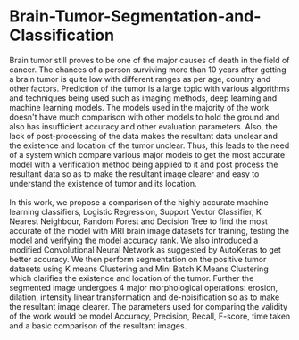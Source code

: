 # Brain-Tumor-Segmentation-and-Classification
<p>Brain tumor still proves to be one of the major causes of death in the field of cancer. The chances of a person surviving more than 10 years after getting a brain tumor is quite low with different ranges as per age, country and other factors. Prediction of the tumor is a large topic with various algorithms and techniques being used such as imaging methods, deep learning and machine learning models. The models used in the majority of the work doesn't have much comparison with other models to hold the ground and also has insufficient accuracy and other evaluation parameters. Also, the lack of post-processing of the data makes the resultant data unclear and the existence and location of the tumor unclear. Thus, this leads to the need of a system which compare various major models to get the most accurate model with a verification method being applied to it and post process the resultant data so as to make the resultant image clearer and easy to understand the existence of tumor and its location.
<br><br>In this work, we propose a comparison of the highly accurate machine learning classifiers, Logistic Regression, Support Vector Classifier, K Nearest Neighbour, Random Forest and Decision Tree to find the most accurate of the model with MRI brain image datasets for training, testing the model and verifying the model accuracy rank. We also introduced a modified Convolutional Neural Network as suggested by AutoKeras to get better accuracy. We then perform segmentation on the positive tumor datasets using K means Clustering and Mini Batch K Means Clustering which clarifies the existence and location of the tumor. Further the segmented image undergoes 4 major morphological operations: erosion, dilation, intensity linear transformation and de-noisification so as to make the resultant image clearer. The parameters used for comparing the validity of the work would be model Accuracy, Precision, Recall, F-score, time taken and a basic comparison of the resultant images.</p>
